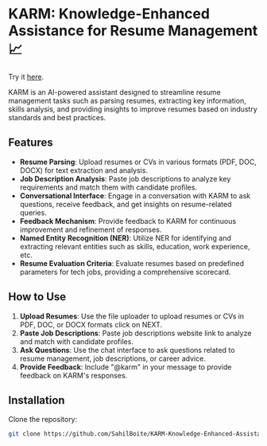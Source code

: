 # KARM: Knowledge-Enhanced Assistance for Resume Management 📈

Try it [here](https://k-a-r-m.streamlit.app).

KARM is an AI-powered assistant designed to streamline resume management tasks such as parsing resumes, extracting key information, skills analysis, and providing insights to improve resumes based on industry standards and best practices.

## Features

- **Resume Parsing**: Upload resumes or CVs in various formats (PDF, DOC, DOCX) for text extraction and analysis.
- **Job Description Analysis**: Paste job descriptions to analyze key requirements and match them with candidate profiles.
- **Conversational Interface**: Engage in a conversation with KARM to ask questions, receive feedback, and get insights on resume-related queries.
- **Feedback Mechanism**: Provide feedback to KARM for continuous improvement and refinement of responses.
- **Named Entity Recognition (NER)**: Utilize NER for identifying and extracting relevant entities such as skills, education, work experience, etc.
- **Resume Evaluation Criteria**: Evaluate resumes based on predefined parameters for tech jobs, providing a comprehensive scorecard.

## How to Use

1. **Upload Resumes**: Use the file uploader to upload resumes or CVs in PDF, DOC, or DOCX formats click on NEXT.
2. **Paste Job Descriptions**: Paste job descriptions website link to analyze and match with candidate profiles.
3. **Ask Questions**: Use the chat interface to ask questions related to resume management, job descriptions, or career advice.
4. **Provide Feedback**: Include "@karm" in your message to provide feedback on KARM's responses.

## Installation

Clone the repository:
   ```bash
   git clone https://github.com/SahilBoite/KARM-Knowledge-Enhanced-Assistance-for-Resume-Management.git


